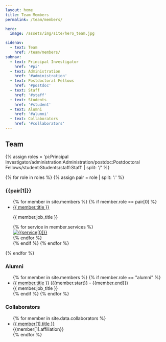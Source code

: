 ```yaml
---
layout: home
title: Team Members
permalink: /team/members/

hero:
  image: /assets/img/site/hero_team.jpg

sidenav:
  - text: Team
    href: /team/members/
subnav:
  - text: Principal Investigator
    href: '#pi'
  - text: Administration
    href: '#administration'
  - text: Postdoctoral Fellows
    href: '#postdoc'
  - text: Staff
    href: '#staff'
  - text: Students
    href: '#student'
  - text: Alumni
    href: '#alumni'
  - text: Collaborators
    href: '#collaborators'
---
```

## Team

{% assign roles = 'pi:Principal Investigator/administration:Administration/postdoc:Postdoctoral Fellows/student:Students/staff:Staff' | split: '/' %}

{% for role in roles %}
{% assign pair = role | split: ':' %}
<h3 id="{{pair[0]}}">{{pair[1]}}</h3>
<ul class="ul-no-bullets members-rows">
{% for member in site.members %}
{% if member.role == pair[0] %}
<li class="member-photo-item">
  <div>
    <div class="member-photo-wrapper">
      <div class="member-thumb" style="background-image: url(/assets/img/members/{{ member.photo }})" role="img" alt="{{member.title}}"></div>
    </div>
    <div class="member-text">
      <a href="{{member.url}}">{{ member.title }}</a>
      <p class="member-job-title">{{ member.job_title }}</p>
      <div class="icons-row">
        {% for service in member.services %}
          <a href="{{ service[1] }}"><div><img src="/assets/img/services/{{ service[0] }}.svg" alt="{{service[0]}}"></div></a>
        {% endfor %}
      </div>
    </div>
  </div>
</li>
{% endif %}
{% endfor %}
</ul>
{% endfor %}

<h3 id="alumni">Alumni</h3>
<ul class="collaborators-and-alumni-lists members-rows">
{% for member in site.members %}
{% if member.role == "alumni" %}
<li><a href="{{member.url}}">{{ member.title }}</a> ({{member.start}} - {{member.end}})<br>{{ member.job_title }}</li>
{% endif %}
{% endfor %}
</ul>

<h3 id="collaborators">Collaborators</h3>
<ul class="collaborators-and-alumni-lists members-rows">
{% for member in site.data.collaborators %}
<li><a href="{{member[1].url}}">{{ member[1].title }}</a><br>{{member[1].affiliation}}</li>
{% endfor %}
</ul>

